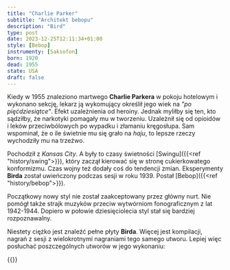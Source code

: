 ```yaml
---
title: "Charlie Parker"
subtitle: "Architekt bebopu"
description: "Bird"
type: post
date: 2023-12-25T12:11:34+01:00
style: [Bebop] 
instrumenty: [Saksofon]
born: 1920
dead: 1955
state: USA
draft: false
---
```

Kiedy w 1955 znaleziono martwego __Charlie Parkera__ w pokoju hotelowym i wykonano sekcję, lekarz ją
wykomujący określił jego wiek na *"po pięćdziesiątce"*. Efekt uzależnienia od heroiny. Jednak myliłby się ten, kto
sądziłby, że narkotyki pomagały mu w tworzeniu. Uzależnił się od opioidów i leków przeciwbólowych po wypadku i złamaniu
kręgosłupa. Sam wspominał, że o ile świetnie mu się grało na *haju*, to lepsze rzeczy wychodziły mu na trzeźwo.

Pochodził z *Kansas City*. A były to czasy świetności [Swingu]({{<ref "history/swing">}}), który zaczął kierować się
w stronę cukierkowatego konformizmu. Czas wojny też dodały coś do tendencji zmian. Eksperymenty __Birda__ został
uwieńczony podczas sesji w roku 1939. Postał [Bebop]({{<ref "history/bebop">}}).

Początkowy nowy styl nie został zaakceptowany przez główny nurt. Nie pomógł także strajk muzyków przeciw wytwórniom
fonograficznym z lat 1942-1944. Dopiero w połowie dziesięciolecia styl stał się bardziej rozpoznawalny.

Niestety ciężko jest znaleźć pełne płyty __Birda__. Więcej jest kompilacji, nagrań z sesji z wielokrotnymi nagraniami
tego samego utworu. Lepiej więc posłuchać poszczególnych utworów w jego wykonaniu:

{{<youtube okrNwE6GI70>}}